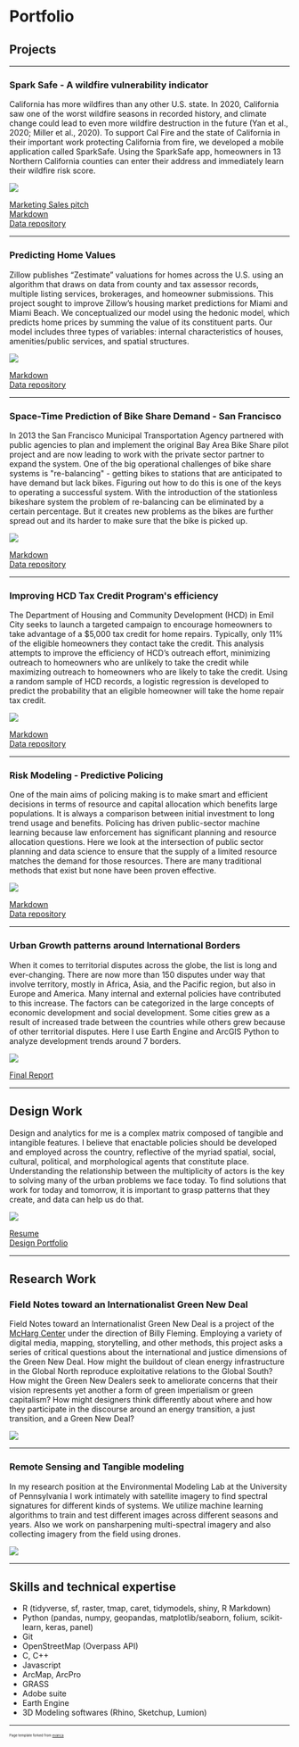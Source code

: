 # Portfolio

   
## Projects
---

### Spark Safe - A wildfire vulnerability indicator 
California has more wildfires than any other U.S. state. In 2020, California saw one of the worst wildfire seasons in recorded history, and climate change could lead to even more wildfire destruction in the future (Yan et al., 2020; Miller et al., 2020). To support Cal Fire and the state of California in their important work protecting California from fire, we developed a mobile application called SparkSafe. Using the SparkSafe app, homeowners in 13 Northern California counties can enter their address and immediately learn their wildfire risk score. 

<img src="images/SparkSafe-combine.jpg?raw=true"/>

[Marketing Sales pitch](https://www.youtube.com/watch?v=gXrzPI28f2Q&feature=youtu.be)  
[Markdown](https://htmlpreview.github.io/?https://github.com/palakagr/SparkSafe/blob/main/FinalProject.html)               
[Data repository](https://github.com/palakagr/SparkSafe)

---
### Predicting Home Values
Zillow publishes “Zestimate” valuations for homes across the U.S. using an algorithm that draws on data from county and tax assessor records, multiple listing services, brokerages, and homeowner submissions. This project sought to improve Zillow’s housing market predictions for Miami and Miami Beach. We conceptualized our model using the hedonic model, which predicts home prices by summing the value of its constituent parts. Our model includes three types of variables: internal characteristics of houses, amenities/public services, and spatial structures.

<img src="images/Home2.JPG?raw=true"/>

[Markdown](https://htmlpreview.github.io/?https://github.com/palakagr/Predicting-Home-Values/blob/main/MUSA508_Assignment2_Leah_Palak.html)                                 
[Data repository](https://github.com/palakagr/Predicting-Home-Values)

---
### Space-Time Prediction of Bike Share Demand - San Francisco  
In 2013 the San Francisco Municipal Transportation Agency partnered with public agencies to plan and implement the original Bay Area Bike Share pilot project and are now leading to work with the private sector partner to expand the system. One of the big operational challenges of bike share systems is "re-balancing" - getting bikes to stations that are anticipated to have demand but lack bikes. Figuring out how to do this is one of the keys to operating a successful system. With the introduction of the stationless bikeshare system the problem of re-balancing can be eliminated by a certain percentage. But it creates new problems as the bikes are further spread out and its harder to make sure that the bike is picked up. 

<img src="images/Bikeshare5.jpg?raw=true"/>

[Markdown](https://htmlpreview.github.io/?https://github.com/palakagr/Space-Time-Prediction-of-Bike-Share-Demand---San-Francisco-/blob/main/Space-Time%20Prediction.html)         
[Data repository](https://github.com/palakagr/Space-Time-Prediction-of-Bike-Share-Demand---San-Francisco-)

---
### Improving HCD Tax Credit Program's efficiency 
The Department of Housing and Community Development (HCD) in Emil City seeks to launch a targeted campaign to encourage homeowners to take advantage of a $5,000 tax credit for home repairs. Typically, only 11% of the eligible homeowners they contact take the credit. This analysis attempts to improve the efficiency of HCD’s outreach effort, minimizing outreach to homeowners who are unlikely to take the credit while maximizing outreach to homeowners who are likely to take the credit. Using a random sample of HCD records, a logistic regression is developed to predict the probability that an eligible homeowner will take the home repair tax credit.

<img src="images/HCD2.jpg?raw=true"/>
         
[Markdown](https://htmlpreview.github.io/?https://github.com/palakagr/Improving-efficiency-of-HCD-tax-credit-program/blob/main/HosuingSubsidy_Palak_m.html)                       
[Data repository](https://github.com/palakagr/Improving-efficiency-of-HCD-tax-credit-program)

---
### Risk Modeling - Predictive Policing 
One of the main aims of policing making is to make smart and efficient decisions in terms of resource and capital allocation which benefits large populations. It is always a comparison between initial investment to long trend usage and benefits. Policing has driven public-sector machine learning because law enforcement has significant planning and resource allocation questions. Here we look at the intersection of public sector planning and data science to ensure that the supply of a limited resource matches the demand for those resources. There are many traditional methods that exist but none have been proven effective.

<img src="images/Policing2.jpg?raw=true"/>

[Markdown](https://htmlpreview.github.io/?https://github.com/palakagr/Risk-Modeling---Predicitve-Policing/blob/main/MUSA508_Assignment3_Palak.html)                               
[Data repository](https://github.com/palakagr/Risk-Modeling---Predicitve-Policing)

---
### Urban Growth patterns around International Borders
When it comes to territorial disputes across the globe, the list is long and ever-changing. There are now more than 150 disputes under way that involve territory, mostly in Africa, Asia, and the Pacific region, but also in Europe and America. Many internal and external policies have contributed to this increase. The factors can be categorized in the large concepts of economic development and social development. Some cities grew as a result of increased trade between the countries while others grew because of other territorial disputes. Here I use Earth Engine and ArcGIS Python to analyze development trends around 7 borders.

<img src="images/1700.png?raw=true"/>
           
[Final Report](/pdf/UrbanGrowthAroundContestedBorders.pdf)

---
## Design Work
Design and analytics for me is a complex matrix composed of tangible and intangible features. I believe that enactable policies should be developed and employed across the country, reflective of the myriad spatial, social, cultural, political, and morphological agents that constitute place. Understanding the relationship between the multiplicity of actors is the key to solving many of the urban problems we face today. To find solutions that work for today and tomorrow, it is important to grasp patterns that they create, and data can help us do that.

<img src="images/Design2.jpg?raw=true"/>

[Resume](/pdf/Agarwal_Palak_Resume_MUSA.pdf)           
[Design Portfolio](/pdf/Agarwal_Palak_Portfolio.pdf)


---
## Research Work

### Field Notes toward an Internationalist Green New Deal

Field Notes toward an Internationalist Green New Deal is a project of the [McHarg Center](https://mcharg.upenn.edu/) under the direction of Billy Fleming. Employing a variety of digital media, mapping, storytelling, and other methods, this project asks a series of critical questions about the international and justice dimensions of the Green New Deal. How might the buildout of clean energy infrastructure in the Global North reproduce exploitative relations to the Global South? How might the Green New Dealers seek to ameliorate concerns that their vision represents yet another a form of green imperialism or green capitalism? How might designers think differently about where and how they participate in the discourse around an energy transition, a just transition, and a Green New Deal? 

<img src="images/image.png?raw=true"/>

---
### Remote Sensing and Tangible modeling

In my research position at the Environmental Modeling Lab at the University of Pennsylvania I work intimately with satellite imagery to find spectral signatures for different kinds of systems. We utilize machine learning algorithms to train and test different images across different seasons and years. Also we work on pansharpening multi-spectral imagery and also collecting imagery from the field using drones. 

<img src="images/June-1.JPG?raw=true"/>

---
## Skills and technical expertise

- R (tidyverse, sf, raster, tmap, caret, tidymodels, shiny, R Markdown)
- Python (pandas, numpy, geopandas, matplotlib/seaborn, folium, scikit-learn, keras, panel)
- Git
- OpenStreetMap (Overpass API)
- C, C++
- Javascript
- ArcMap, ArcPro
- GRASS
- Adobe suite
- Earth Engine
- 3D Modeling softwares (Rhino, Sketchup, Lumion)

---
<p style="font-size:6px">Page template forked from <a href="https://github.com/evanca/quick-portfolio">evanca</a></p>
<!-- Remove above link if you don't want to attibute -->
